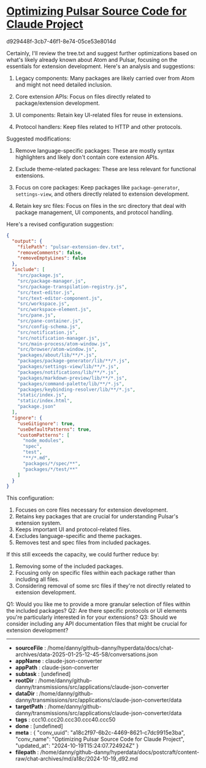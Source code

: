 # [Optimizing Pulsar Source Code for Claude Project](https://claude.ai/chat/a18c2f97-6b2c-4469-8621-c7dc9915e3ba)

d929448f-3cb7-46f1-8e74-05ce53e8014d

 Certainly, I'll review the tree.txt and suggest further optimizations based on what's likely already known about Atom and Pulsar, focusing on the essentials for extension development. Here's an analysis and suggestions:

1. Legacy components: Many packages are likely carried over from Atom and might not need detailed inclusion.

2. Core extension APIs: Focus on files directly related to package/extension development.

3. UI components: Retain key UI-related files for reuse in extensions.

4. Protocol handlers: Keep files related to HTTP and other protocols.

Suggested modifications:

1. Remove language-specific packages: These are mostly syntax highlighters and likely don't contain core extension APIs.

2. Exclude theme-related packages: These are less relevant for functional extensions.

3. Focus on core packages: Keep packages like `package-generator`, `settings-view`, and others directly related to extension development.

4. Retain key src files: Focus on files in the src directory that deal with package management, UI components, and protocol handling.

Here's a revised configuration suggestion:

```json
{
  "output": {
    "filePath": "pulsar-extension-dev.txt",
    "removeComments": false,
    "removeEmptyLines": false
  },
  "include": [
    "src/package.js",
    "src/package-manager.js",
    "src/package-transpilation-registry.js",
    "src/text-editor.js",
    "src/text-editor-component.js",
    "src/workspace.js",
    "src/workspace-element.js",
    "src/pane.js",
    "src/pane-container.js",
    "src/config-schema.js",
    "src/notification.js",
    "src/notification-manager.js",
    "src/main-process/atom-window.js",
    "src/browser/atom-window.js",
    "packages/about/lib/**/*.js",
    "packages/package-generator/lib/**/*.js",
    "packages/settings-view/lib/**/*.js",
    "packages/notifications/lib/**/*.js",
    "packages/markdown-preview/lib/**/*.js",
    "packages/command-palette/lib/**/*.js",
    "packages/keybinding-resolver/lib/**/*.js",
    "static/index.js",
    "static/index.html",
    "package.json"
  ],
  "ignore": {
    "useGitignore": true,
    "useDefaultPatterns": true,
    "customPatterns": [
      "node_modules",
      "spec",
      "test",
      "**/*.md",
      "packages/*/spec/**",
      "packages/*/test/**"
    ]
  }
}
```

This configuration:

1. Focuses on core files necessary for extension development.
2. Retains key packages that are crucial for understanding Pulsar's extension system.
3. Keeps important UI and protocol-related files.
4. Excludes language-specific and theme packages.
5. Removes test and spec files from included packages.

If this still exceeds the capacity, we could further reduce by:

1. Removing some of the included packages.
2. Focusing only on specific files within each package rather than including all files.
3. Considering removal of some src files if they're not directly related to extension development.

Q1: Would you like me to provide a more granular selection of files within the included packages?
Q2: Are there specific protocols or UI elements you're particularly interested in for your extensions?
Q3: Should we consider including any API documentation files that might be crucial for extension development?

---

* **sourceFile** : /home/danny/github-danny/hyperdata/docs/chat-archives/data-2025-01-25-12-45-58/conversations.json
* **appName** : claude-json-converter
* **appPath** : claude-json-converter
* **subtask** : [undefined]
* **rootDir** : /home/danny/github-danny/transmissions/src/applications/claude-json-converter
* **dataDir** : /home/danny/github-danny/transmissions/src/applications/claude-json-converter/data
* **targetPath** : /home/danny/github-danny/transmissions/src/applications/claude-json-converter/data
* **tags** : ccc10.ccc20.ccc30.ccc40.ccc50
* **done** : [undefined]
* **meta** : {
  "conv_uuid": "a18c2f97-6b2c-4469-8621-c7dc9915e3ba",
  "conv_name": "Optimizing Pulsar Source Code for Claude Project",
  "updated_at": "2024-10-19T15:24:07.724924Z"
}
* **filepath** : /home/danny/github-danny/hyperdata/docs/postcraft/content-raw/chat-archives/md/a18c/2024-10-19_d92.md